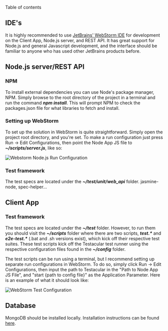 Table of contents

## IDE's
It is highly recommended to use [JetBrains' WebStorm IDE](http://www.jetbrains.com/webstorm/) for development on the Client App, Node.js server, and REST API. It has great support for Node.js and general Javascript development, and the interface should be familiar to anyone who has used other JetBrains products before.

## Node.js server/REST API
### NPM
To install external dependencies you can use Node's package manager, NPM. Simply browse to the root directory of the project in a terminal and run the command **_npm install_**. This will prompt NPM to check the packages.json file for what libraries to fetch and install.

### Setting up WebStorm
To set up the solution in WebStorm is quite straightforward. Simply open the project root directory, and you're set.
To make a run configuration just press Run -> Edit Configurations, then point the Node App JS file to **_~/scripts/server.js_**, like so:

![Webstorm Node.js Run Configuration](http://i.imgur.com/3xfUd.png)

### Test framework
The test specs are located under the **_~/test/unit/web_api_** folder. jasmine-node, spec-helper...

## Client App
### Test framework
The test specs are located under the **_~/test_** folder. However, to run them you should visit the **_~/scripts_** folder where there are two scripts, **_test.*_** and **_e2e-test.*_** (.bat and .sh versions exist), which kick off their respective test suites. These test scripts kick off the Testacular test runner using the respective configuration files found in the **_~/config_** folder.

The test scripts can be run using a terminal, but I recommend setting up separate run configurations in WebStorm. To do so, simply click Run -> Edit Configurations, then input the path to Testacular in the "Path to Node App JS File", and "start {path to config file}" as the Application Parameter. Here is an example of what it should look like:

![WebStorm Test Configuration](http://i.imgur.com/jAuTZ.png)

## Database
MongoDB should be installed locally. Installation instructions can be found [here](http://docs.mongodb.org/manual/installation/).